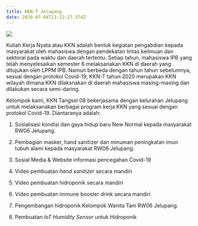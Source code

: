 ```yaml
---
title: KKN-T Jelupang
date: 2020-07-04T13:11:17.374Z
---
```

![](/uploads/kkntipb.jpg)

Kuliah Kerja Nyata atau KKN adalah bentuk kegiatan pengabdian kepada masyarakat oleh mahasiswa dengan pendekatan lintas keilmuan dan sektoral pada waktu dan daerah tertentu. Setiap tahun, mahasiswa IPB yang telah menyelesaikan semester 6 melaksanakan KKN di daerah yang ditujukan oleh LPPM IPB. Namun berbeda dengan tahun tahun sebelumnya, sesuai dengan protokol Covid-19, KKN-T tahun 2020 merupakan KKN wilayah dimana KKN dilaksnakan di daerah mahasiswa masing-masing dan dilakukan secara semi-daring. 

Kelompok kami, KKN Tangsel 08 bekerjasama dengan kelurahan Jelupang untuk melaksanakan berbagai program kerja KKN yang sesuai dengan protokol Covid-19. Diantaranya adalah: 

1. Sosialisasi kondisi dan gaya hidup baru New Normal kepada masyarakat RW06 Jelupang.

2. Pembagian masker, hand sanitizer dan minuman peningkatan imun tubuh alami kepada masyarakat RW06 Jelupang.

3. Sosial Media & Website informasi pencegahan Covid-19 

4. Video pembuatan *hand sanitizer* secara mandiri

5. Video pembuatan hidroponik secara mandiri

6. Video pembuatan immune booster drink secara mandiri

7. Pengembangan hidroponik Kelompok Wanita Tani RW06 Jelupang. 

8. Pembuatan *IoT Humidity Sensor* untuk Hidroponik